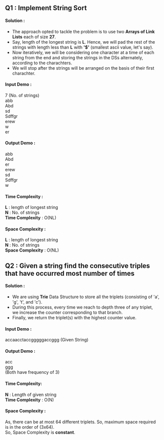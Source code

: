 ## Q1 : Implement String Sort
#### Solution : 
* The approach opted to tackle the problem is to use two **Arrays of Link Lists** each of size **27**.<br>
* Say, length of the longest string is **L**. Hence, we will pad the rest of the strings with length less than **L** with **'$'** (smallest ascii value, let's say). <br>
* Now iteratively, we will be considering one character at a time of each string from the end and storing the strings in the DSs alternately, according to the charachters.<br>
* We will stop after the strings will be arranged on the basis of their first charachter.
#### Input Demo :
7 (No. of strings)<br>
abb<br>
Abd<br>
sd<br>
Sdffgr<br>
erew<br>
w<br>
er
#### Output Demo :
abb<br>
Abd<br>
er<br>
erew<br>
sd<br>
Sdffgr<br>
w
#### Time Complexity :
**L** : length of longest string<br>
**N** : No. of strings<br>
**Time Complexity** : O(NL)
#### Space Complexity :
**L** : length of longest string<br>
**N** : No. of strings<br>
**Space Complexity** : O(NL)

## Q2 : Given a string find the consecutive triples that have occurred most number of times
#### Solution :
* We are using **Trie** Data Structure to store all the triplets (consisting of 'a', 'g', 't', and 'c').
* During this process, every time we reach to depth three of any triplet, we increase the counter corresponding to that branch.
* Finally, we return the triplet(s) with the highest counter value.
#### Input Demo :
accaacctaccgggggaccggg (Given String)
#### Output Demo :
acc<br>
ggg<br>
(Both have frequency of 3)
#### Time Complexity:
**N** : Length of given string<br>
**Time Complexity** : O(N)
#### Space Complexity :
As, there can be at most 64 different triplets. So, maximum space required is in the order of (3x64).<br>
So, Space Complexity is **constant**.
